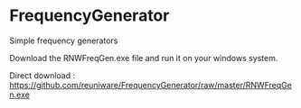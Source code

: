 # FrequencyGenerator
Simple frequency generators

Download the RNWFreqGen.exe file and run it on your windows system.

Direct download : https://github.com/reuniware/FrequencyGenerator/raw/master/RNWFreqGen.exe
